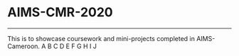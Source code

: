 # AIMS-CMR-2020
---
This is to showcase coursework and mini-projects completed in AIMS-Cameroon.
A
B
C
D
E
F
G
H
I
J
